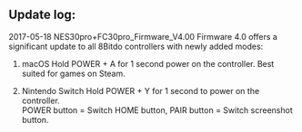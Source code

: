 ﻿Update log:
---------------------------------------------------------------------------------------------
2017-05-18 NES30pro+FC30pro_Firmware_V4.00
Firmware 4.0 offers a significant update to all 8Bitdo controllers with newly added modes:
1. macOS 
	Hold POWER + A for 1 second power on the controller.
	Best suited for games on Steam.  

2. Nintendo Switch 
	Hold POWER + Y for 1 second to power on the controller.  
	POWER button = Switch HOME button, PAIR button = Switch screenshot button.
